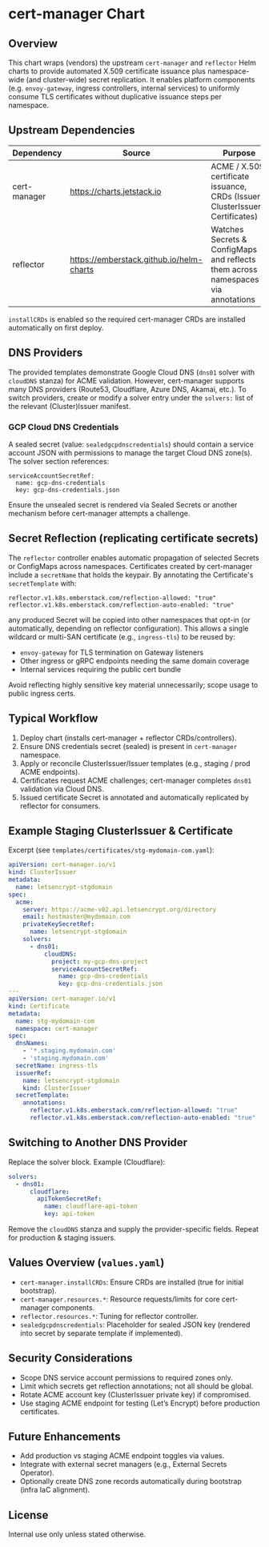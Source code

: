 # cert-manager Chart

## Overview
This chart wraps (vendors) the upstream `cert-manager` and `reflector` Helm charts to provide automated X.509 certificate issuance plus namespace-wide (and cluster-wide) secret replication. It enables platform components (e.g. `envoy-gateway`, ingress controllers, internal services) to uniformly consume TLS certificates without duplicative issuance steps per namespace.

## Upstream Dependencies
| Dependency | Source | Purpose |
|------------|--------|---------|
| cert-manager | https://charts.jetstack.io | ACME / X.509 certificate issuance, CRDs (Issuers, ClusterIssuers, Certificates) |
| reflector | https://emberstack.github.io/helm-charts | Watches Secrets & ConfigMaps and reflects them across namespaces via annotations |

`installCRDs` is enabled so the required cert-manager CRDs are installed automatically on first deploy.

## DNS Providers
The provided templates demonstrate Google Cloud DNS (`dns01` solver with `cloudDNS` stanza) for ACME validation. However, cert-manager supports many DNS providers (Route53, Cloudflare, Azure DNS, Akamai, etc.). To switch providers, create or modify a solver entry under the `solvers:` list of the relevant (Cluster)Issuer manifest.

### GCP Cloud DNS Credentials
A sealed secret (value: `sealedgcpdnscredentials`) should contain a service account JSON with permissions to manage the target Cloud DNS zone(s). The solver section references:
```
serviceAccountSecretRef:
  name: gcp-dns-credentials
  key: gcp-dns-credentials.json
```
Ensure the unsealed secret is rendered via Sealed Secrets or another mechanism before cert-manager attempts a challenge.

## Secret Reflection (replicating certificate secrets)
The `reflector` controller enables automatic propagation of selected Secrets or ConfigMaps across namespaces. Certificates created by cert-manager include a `secretName` that holds the keypair. By annotating the Certificate's `secretTemplate` with:
```
reflector.v1.k8s.emberstack.com/reflection-allowed: "true"
reflector.v1.k8s.emberstack.com/reflection-auto-enabled: "true"
```
any produced Secret will be copied into other namespaces that opt-in (or automatically, depending on reflector configuration). This allows a single wildcard or multi-SAN certificate (e.g., `ingress-tls`) to be reused by:
- `envoy-gateway` for TLS termination on Gateway listeners
- Other ingress or gRPC endpoints needing the same domain coverage
- Internal services requiring the public cert bundle

Avoid reflecting highly sensitive key material unnecessarily; scope usage to public ingress certs.

## Typical Workflow
1. Deploy chart (installs cert-manager + reflector CRDs/controllers).
2. Ensure DNS credentials secret (sealed) is present in `cert-manager` namespace.
3. Apply or reconcile ClusterIssuer/Issuer templates (e.g., staging / prod ACME endpoints).
4. Certificates request ACME challenges; cert-manager completes `dns01` validation via Cloud DNS.
5. Issued certificate Secret is annotated and automatically replicated by reflector for consumers.

## Example Staging ClusterIssuer & Certificate
Excerpt (see `templates/certificates/stg-mydomain-com.yaml`):
```yaml
apiVersion: cert-manager.io/v1
kind: ClusterIssuer
metadata:
  name: letsencrypt-stgdomain
spec:
  acme:
    server: https://acme-v02.api.letsencrypt.org/directory
    email: hostmaster@mydomain.com
    privateKeySecretRef:
      name: letsencrypt-stgdomain
    solvers:
      - dns01:
          cloudDNS:
            project: my-gcp-dns-project
            serviceAccountSecretRef:
              name: gcp-dns-credentials
              key: gcp-dns-credentials.json
---
apiVersion: cert-manager.io/v1
kind: Certificate
metadata:
  name: stg-mydomain-com
  namespace: cert-manager
spec:
  dnsNames:
    - '*.staging.mydomain.com'
    - 'staging.mydomain.com'
  secretName: ingress-tls
  issuerRef:
    name: letsencrypt-stgdomain
    kind: ClusterIssuer
  secretTemplate:
    annotations:
      reflector.v1.k8s.emberstack.com/reflection-allowed: "true"
      reflector.v1.k8s.emberstack.com/reflection-auto-enabled: "true"
```

## Switching to Another DNS Provider
Replace the solver block. Example (Cloudflare):
```yaml
solvers:
  - dns01:
      cloudflare:
        apiTokenSecretRef:
          name: cloudflare-api-token
          key: api-token
```
Remove the `cloudDNS` stanza and supply the provider-specific fields. Repeat for production & staging issuers.

## Values Overview (`values.yaml`)
- `cert-manager.installCRDs`: Ensure CRDs are installed (true for initial bootstrap).
- `cert-manager.resources.*`: Resource requests/limits for core cert-manager components.
- `reflector.resources.*`: Tuning for reflector controller.
- `sealedgcpdnscredentials`: Placeholder for sealed JSON key (rendered into secret by separate template if implemented).

## Security Considerations
- Scope DNS service account permissions to required zones only.
- Limit which secrets get reflection annotations; not all should be global.
- Rotate ACME account key (ClusterIssuer private key) if compromised.
- Use staging ACME endpoint for testing (Let’s Encrypt) before production certificates.

## Future Enhancements
- Add production vs staging ACME endpoint toggles via values.
- Integrate with external secret managers (e.g., External Secrets Operator).
- Optionally create DNS zone records automatically during bootstrap (infra IaC alignment).

## License
Internal use only unless stated otherwise.
